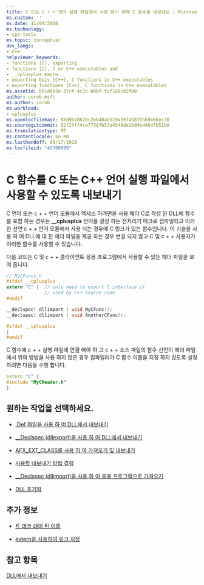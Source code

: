 ```yaml
---
title: C 또는 c + + 언어 실행 파일에서 사용 하기 위해 C 함수를 내보내는 | Microsoft Docs
ms.custom: ''
ms.date: 11/04/2016
ms.technology:
- cpp-tools
ms.topic: conceptual
dev_langs:
- C++
helpviewer_keywords:
- functions [C], exporting
- functions [C], C or C++ executables and
- __cplusplus macro
- exporting DLLs [C++], C functions in C++ executables
- exporting functions [C++], C functions in C++ executables
ms.assetid: b51d6e5e-37cf-4c1c-b0bf-fcf188c82f00
author: corob-msft
ms.author: corob
ms.workload:
- cplusplus
ms.openlocfilehash: 88d9b18620c2e648ab519a59745876569b66ec30
ms.sourcegitcommit: 92f2fff4ce77387b57a4546de1bd4bd464fb51b6
ms.translationtype: MT
ms.contentlocale: ko-KR
ms.lasthandoff: 09/17/2018
ms.locfileid: "45708099"
---
```

# <a name="exporting-c-functions-for-use-in-c-or-c-language-executables"></a>C 함수를 C 또는 C++ 언어 실행 파일에서 사용할 수 있도록 내보내기

C 언어 또는 c + + 언어 모듈에서 액세스 하려면을 사용 해야 C로 작성 된 DLL에 함수를 포함 하는 경우는 **__cplusplus** 언어를 결정 하는 전처리기 매크로 컴파일되고 이러한 선언 c + + 언어 모듈에서 사용 되는 경우에 C 링크가 있는 함수입니다. 이 기술을 사용 하 여 DLL에 대 한 헤더 파일을 제공 하는 경우 변경 되지 않고 C 및 c + + 사용자가 이러한 함수를 사용할 수 있습니다.

다음 코드는 C 및 c + + 클라이언트 응용 프로그램에서 사용할 수 있는 헤더 파일을 보여 줍니다.

```h
// MyCFuncs.h
#ifdef __cplusplus
extern "C" {  // only need to export C interface if
              // used by C++ source code
#endif

__declspec( dllimport ) void MyCFunc();
__declspec( dllimport ) void AnotherCFunc();

#ifdef __cplusplus
}
#endif
```

C 함수에 c + + 실행 파일에 연결 해야 하 고 c + + 소스 파일의 함수 선언이 헤더 파일에서 위의 방법을 사용 하지 않은 경우 컴파일러가 C 함수 이름을 지정 하지 않도록 설정 하려면 다음을 수행 합니다.

```cpp
extern "C" {
#include "MyCHeader.h"
}
```

## <a name="what-do-you-want-to-do"></a>원하는 작업을 선택하세요.

- [.Def 파일을 사용 하 여 DLL에서 내보내기](../build/exporting-from-a-dll-using-def-files.md)

- [__Declspec (dllexport)을 사용 하 여 DLL에서 내보내기](../build/exporting-from-a-dll-using-declspec-dllexport.md)

- [AFX_EXT_CLASS를 사용 하 여 가져오기 및 내보내기](../build/exporting-and-importing-using-afx-ext-class.md)

- [사용할 내보내기 방법 결정](../build/determining-which-exporting-method-to-use.md)

- [__Declspec (dllimport)을 사용 하 여 응용 프로그램으로 가져오기](../build/importing-into-an-application-using-declspec-dllimport.md)

- [DLL 초기화](../build/run-time-library-behavior.md#initializing-a-dll)

## <a name="what-do-you-want-to-know-more-about"></a>추가 정보

- [트 데코 레이 된 이름](../build/reference/decorated-names.md)

- [extern을 사용하여 링크 지정](../cpp/using-extern-to-specify-linkage.md)

## <a name="see-also"></a>참고 항목

[DLL에서 내보내기](../build/exporting-from-a-dll.md)